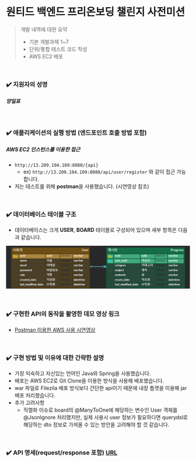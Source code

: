 # 원티드 백엔드 프리온보딩 챌린지 사전미션
> 개발 내역에 대한 요약  
> + 기본 개발과제 1~7  
> + 단위/통합 테스트 코드 작성  
> + AWS EC2 배포

<br>

### ✔️️️ 지원자의 성명
##### 양일표

<br>

### ✔️️️ 애플리케이션의 실행 방법 (엔드포인트 호출 방법 포함)
##### AWS EC2 인스턴스를 이용한 접근
+ ```http://13.209.104.109:8080/{api}```
  + ex) ```http://13.209.104.109:8080/api/user/register``` 와 같이 접근 가능합니다.
+ 저는 테스트를 위해 **postman**을 사용했습니다. (시연영상 참조)

<br>

### ✔️️ 데이터베이스 테이블 구조
+ 데이터베이스는 크게 **USER**, **BOARD** 테이블로 구성되어 있으며 세부 항목은 다음과 같습니다.

![erd.png](readme_img/erd.png)

<br>

### ✔️ 구현한 API의 동작을 촬영한 데모 영상 링크
+ [Postman 이용한 AWS 사용 시연영상](https://youtu.be/NPi2DFE2PtI)

<br>

### ✔️️ 구현 방법 및 이유에 대한 간략한 설명
+ 가장 익숙하고 자신있는 언어인 Java와 Spring을 사용했습니다.
+ 배포는 AWS EC2로 Git Clone을 이용한 방식을 사용해 배포했습니다.
+ war 파일로 Filezila 배포 방식보다 간단한 api이기 때문에 내장 톰캣을 이용해 jar 배포 처리했습니다.
+ 추가 고려사항
  + 직렬화 이슈로 board의 @ManyToOne에 해당하는 변수인 User 객체를 @JsonIgnore 처리했지만, 실제 사용시 user 정보가 필요하다면 querydsl로 해당하는 dto 정보로 가져올 수 있는 방안을 고려해야 할 것 같습니다.

<br>

### ✔️️ API 명세(request/response 포함) [URL](https://ilpyo.notion.site/API-d989a5067e384350ae50c3022a503eec?pvs=4)
